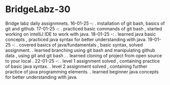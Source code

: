 # BridgeLabz-30
Bridge labz daily assignmnets.
16-01-25 -:
. installation of git bash, basics of git and github.
17-01-25 -:
. practiced basic commands of git bash , started working on intelliJ IDE to work with java.
18-01-25 -:
. learned java basic concepts , practiced java syntax for better understanding with java.
19-01-25 -: 
. covered basics of java/fundamentals , basic syntax, solved assignment.
. learned branching using git bash and manipulating github data , using git and git bash . 
. learned cloning of project from open source to your local .
22-01-25 -:
. level 1 assignment solved , containing practice of basic java syntax.
. level 2 assignment solved , containing further practice of java programming elements.
. learned beginner java concepts for better understanding with java.
